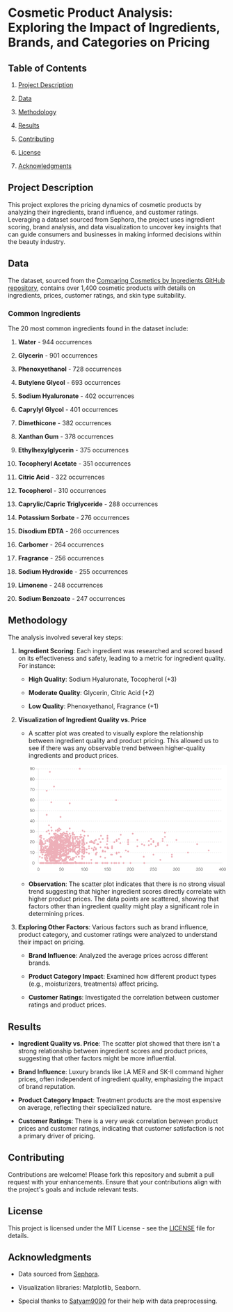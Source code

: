 **Cosmetic Product Analysis: Exploring the Impact of Ingredients, Brands, and Categories on Pricing**
=====================================================================================================

**Table of Contents**
---------------------

1.  [Project Description](#project-description)
    
2.  [Data](#data)
    
3.  [Methodology](#methodology)
    
4.  [Results](#results)
    
5.  [Contributing](#contributing)
    
6.  [License](#license)
    
7.  [Acknowledgments](#acknowledgments)
    

**Project Description**
-----------------------

This project explores the pricing dynamics of cosmetic products by analyzing their ingredients, brand influence, and customer ratings. Leveraging a dataset sourced from Sephora, the project uses ingredient scoring, brand analysis, and data visualization to uncover key insights that can guide consumers and businesses in making informed decisions within the beauty industry.

**Data**
--------

The dataset, sourced from the [Comparing Cosmetics by Ingredients GitHub repository](https://github.com/satyam9090/Comparing-Cosmetics-by-Ingredients/blob/master/datasets/cosmetics.csv), contains over 1,400 cosmetic products with details on ingredients, prices, customer ratings, and skin type suitability.

### **Common Ingredients**

The 20 most common ingredients found in the dataset include:

1.  **Water** - 944 occurrences
    
2.  **Glycerin** - 901 occurrences
    
3.  **Phenoxyethanol** - 728 occurrences
    
4.  **Butylene Glycol** - 693 occurrences
    
5.  **Sodium Hyaluronate** - 402 occurrences
    
6.  **Caprylyl Glycol** - 401 occurrences
    
7.  **Dimethicone** - 382 occurrences
    
8.  **Xanthan Gum** - 378 occurrences
    
9.  **Ethylhexylglycerin** - 375 occurrences
    
10.  **Tocopheryl Acetate** - 351 occurrences
    
11.  **Citric Acid** - 322 occurrences
    
12.  **Tocopherol** - 310 occurrences
    
13.  **Caprylic/Capric Triglyceride** - 288 occurrences
    
14.  **Potassium Sorbate** - 276 occurrences
    
15.  **Disodium EDTA** - 266 occurrences
    
16.  **Carbomer** - 264 occurrences
    
17.  **Fragrance** - 256 occurrences
    
18.  **Sodium Hydroxide** - 255 occurrences
    
19.  **Limonene** - 248 occurrences
    
20.  **Sodium Benzoate** - 247 occurrences
    

**Methodology**
---------------

The analysis involved several key steps:

1.  **Ingredient Scoring**: Each ingredient was researched and scored based on its effectiveness and safety, leading to a metric for ingredient quality. For instance:
    
    *   **High Quality**: Sodium Hyaluronate, Tocopherol (+3)
        
    *   **Moderate Quality**: Glycerin, Citric Acid (+2)
        
    *   **Low Quality**: Phenoxyethanol, Fragrance (+1)
        
2.  **Visualization of Ingredient Quality vs. Price**
    
    *   A scatter plot was created to visually explore the relationship between ingredient quality and product pricing. This allowed us to see if there was any observable trend between higher-quality ingredients and product prices.
  
         ![Price vs. Ingredient Score](./Price%20vs.%20Ingredient%20Score.png)
        
        
    *   **Observation**: The scatter plot indicates that there is no strong visual trend suggesting that higher ingredient scores directly correlate with higher product prices. The data points are scattered, showing that factors other than ingredient quality might play a significant role in determining prices.
        
3.  **Exploring Other Factors**: Various factors such as brand influence, product category, and customer ratings were analyzed to understand their impact on pricing.
    
    *   **Brand Influence**: Analyzed the average prices across different brands.
        
    *   **Product Category Impact**: Examined how different product types (e.g., moisturizers, treatments) affect pricing.
        
    *   **Customer Ratings**: Investigated the correlation between customer ratings and product prices.
        

**Results**
-----------

*   **Ingredient Quality vs. Price**: The scatter plot showed that there isn't a strong relationship between ingredient scores and product prices, suggesting that other factors might be more influential.
    
*   **Brand Influence**: Luxury brands like LA MER and SK-II command higher prices, often independent of ingredient quality, emphasizing the impact of brand reputation.
    
*   **Product Category Impact**: Treatment products are the most expensive on average, reflecting their specialized nature.
    
*   **Customer Ratings**: There is a very weak correlation between product prices and customer ratings, indicating that customer satisfaction is not a primary driver of pricing.
    

**Contributing**
----------------

Contributions are welcome! Please fork this repository and submit a pull request with your enhancements. Ensure that your contributions align with the project's goals and include relevant tests.

**License**
-----------

This project is licensed under the MIT License - see the [LICENSE](LICENSE) file for details.

**Acknowledgments**
-------------------

*   Data sourced from [Sephora](https://www.sephora.com/).
    
*   Visualization libraries: Matplotlib, Seaborn.
    
*   Special thanks to [Satyam9090](https://github.com/satyam9090) for their help with data preprocessing.
